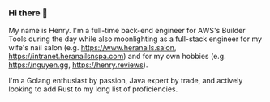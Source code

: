 ### Hi there 👋

My name is Henry. I'm a full-time back-end engineer for AWS's Builder Tools during the day while also moonlighting as a
full-stack engineer for my wife's nail salon (e.g. https://www.heranails.salon, https://intranet.heranailsnspa.com) and
for my own hobbies (e.g. https://nguyen.gg, https://henry.reviews).

I'm a Golang enthusiast by passion, Java expert by trade, and actively looking to add Rust to my long list of
proficiencies.

<!--
**nguyengg/nguyengg** is a ✨ _special_ ✨ repository because its `README.md` (this file) appears on your GitHub profile.

Here are some ideas to get you started:

- 🔭 I’m currently working on ...
- 🌱 I’m currently learning ...
- 👯 I’m looking to collaborate on ...
- 🤔 I’m looking for help with ...
- 💬 Ask me about ...
- 📫 How to reach me: ...
- 😄 Pronouns: ...
- ⚡ Fun fact: ...
-->
